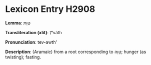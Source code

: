 # Lexicon Entry H2908

**Lemma**: טְוָת

**Transliteration (xlit)**: ṭᵉvâth

**Pronunciation**: tev-awth'

**Description**:
(Aramaic) from a root corresponding to טָוָה; hunger (as twisting); fasting.
